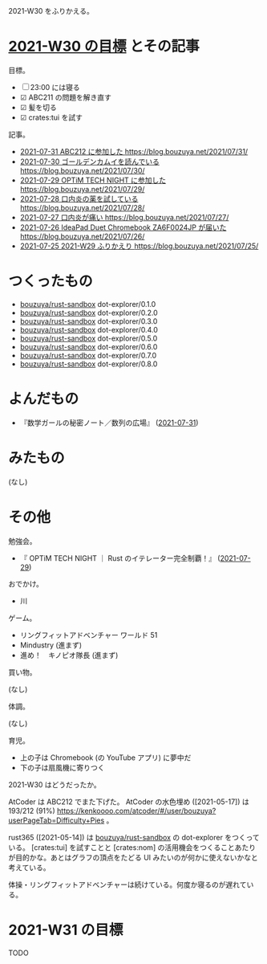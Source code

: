 2021-W30 をふりかえる。

# [2021-W30 の目標][2021-07-25] とその記事

目標。

- ☐ 23:00 には寝る
- ☑ ABC211 の問題を解き直す
- ☑ 髪を切る
- ☑ crates:tui を試す

記事。

- [2021-07-31 ABC212 に参加した <https://blog.bouzuya.net/2021/07/31/>][2021-07-31]
- [2021-07-30 ゴールデンカムイを読んでいる <https://blog.bouzuya.net/2021/07/30/>][2021-07-30]
- [2021-07-29 OPTiM TECH NIGHT に参加した <https://blog.bouzuya.net/2021/07/29/>][2021-07-29]
- [2021-07-28 口内炎の薬を試している <https://blog.bouzuya.net/2021/07/28/>][2021-07-28]
- [2021-07-27 口内炎が痛い <https://blog.bouzuya.net/2021/07/27/>][2021-07-27]
- [2021-07-26 IdeaPad Duet Chromebook ZA6F0024JP が届いた <https://blog.bouzuya.net/2021/07/26/>][2021-07-26]
- [2021-07-25 2021-W29 ふりかえり <https://blog.bouzuya.net/2021/07/25/>][2021-07-25]

# つくったもの

- [bouzuya/rust-sandbox] dot-explorer/0.1.0
- [bouzuya/rust-sandbox] dot-explorer/0.2.0
- [bouzuya/rust-sandbox] dot-explorer/0.3.0
- [bouzuya/rust-sandbox] dot-explorer/0.4.0
- [bouzuya/rust-sandbox] dot-explorer/0.5.0
- [bouzuya/rust-sandbox] dot-explorer/0.6.0
- [bouzuya/rust-sandbox] dot-explorer/0.7.0
- [bouzuya/rust-sandbox] dot-explorer/0.8.0

# よんだもの

- 『数学ガールの秘密ノート／数列の広場』 ([2021-07-31])

# みたもの

(なし)

# その他

勉強会。

- 『 OPTiM TECH NIGHT ｜ Rust のイテレーター完全制覇！』 ([2021-07-29])

おでかけ。

- 川

ゲーム。

- リングフィットアドベンチャー ワールド 51
- Mindustry (進まず)
- 進め！　キノピオ隊長 (進まず)

買い物。

(なし)

体調。

(なし)

育児。

- 上の子は Chromebook (の YouTube アプリ) に夢中だ
- 下の子は扇風機に寄りつく

2021-W30 はどうだったか。

AtCoder は ABC212 でまた下げた。 AtCoder の水色埋め ([2021-05-17]) は 193/212 (91%) <https://kenkoooo.com/atcoder/#/user/bouzuya?userPageTab=Difficulty+Pies> 。

rust365 ([2021-05-14]) は [bouzuya/rust-sandbox] の dot-explorer をつくっている。 [crates:tui] を試すことと [crates:nom] の活用機会をつくることあたりが目的かな。あとはグラフの頂点をたどる UI みたいのが何かに使えないかなと考えている。

体操・リングフィットアドベンチャーは続けている。何度か寝るのが遅れている。

# 2021-W31 の目標

TODO

[2021-07-25]: https://blog.bouzuya.net/2021/07/25/
[2021-07-26]: https://blog.bouzuya.net/2021/07/26/
[2021-07-27]: https://blog.bouzuya.net/2021/07/27/
[2021-07-28]: https://blog.bouzuya.net/2021/07/28/
[2021-07-29]: https://blog.bouzuya.net/2021/07/29/
[2021-07-30]: https://blog.bouzuya.net/2021/07/30/
[2021-07-31]: https://blog.bouzuya.net/2021/07/31/
[bouzuya/rust-sandbox]: https://github.com/bouzuya/rust-sandbox

